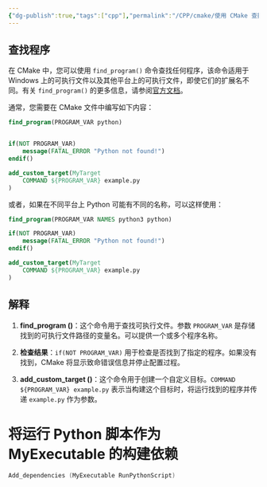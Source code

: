 ```yaml
---
{"dg-publish":true,"tags":["cpp"],"permalink":"/CPP/cmake/使用 CMake 查找并运行程序/","dgPassFrontmatter":true}
---
```




## 查找程序

在 CMake 中，您可以使用 `find_program()` 命令查找任何程序，该命令适用于 Windows 上的可执行文件以及其他平台上的可执行文件，即使它们的扩展名不同。有关 `find_program()` 的更多信息，请参阅[官方文档](https://cmake.org/cmake/help/latest/command/find_program.html)。

通常，您需要在 CMake 文件中编写如下内容：

```cmake
find_program(PROGRAM_VAR python)


if(NOT PROGRAM_VAR)
    message(FATAL_ERROR "Python not found!")
endif()

add_custom_target(MyTarget
    COMMAND ${PROGRAM_VAR} example.py
)
```

或者，如果在不同平台上 Python 可能有不同的名称，可以这样使用：

```cmake
find_program(PROGRAM_VAR NAMES python3 python)

if(NOT PROGRAM_VAR)
    message(FATAL_ERROR "Python not found!")
endif()

add_custom_target(MyTarget
    COMMAND ${PROGRAM_VAR} example.py
)
```

## 解释

1. **find_program ()**：这个命令用于查找可执行文件。参数 `PROGRAM_VAR` 是存储找到的可执行文件路径的变量名。可以提供一个或多个程序名称。

2. **检查结果**：`if(NOT PROGRAM_VAR)` 用于检查是否找到了指定的程序。如果没有找到，CMake 将显示致命错误信息并停止配置过程。

3. **add_custom_target ()**：这个命令用于创建一个自定义目标。`COMMAND ${PROGRAM_VAR} example.py` 表示当构建这个目标时，将运行找到的程序并传递 `example.py` 作为参数。

# 将运行 Python 脚本作为 MyExecutable 的构建依赖

```cpp
Add_dependencies (MyExecutable RunPythonScript)
```
